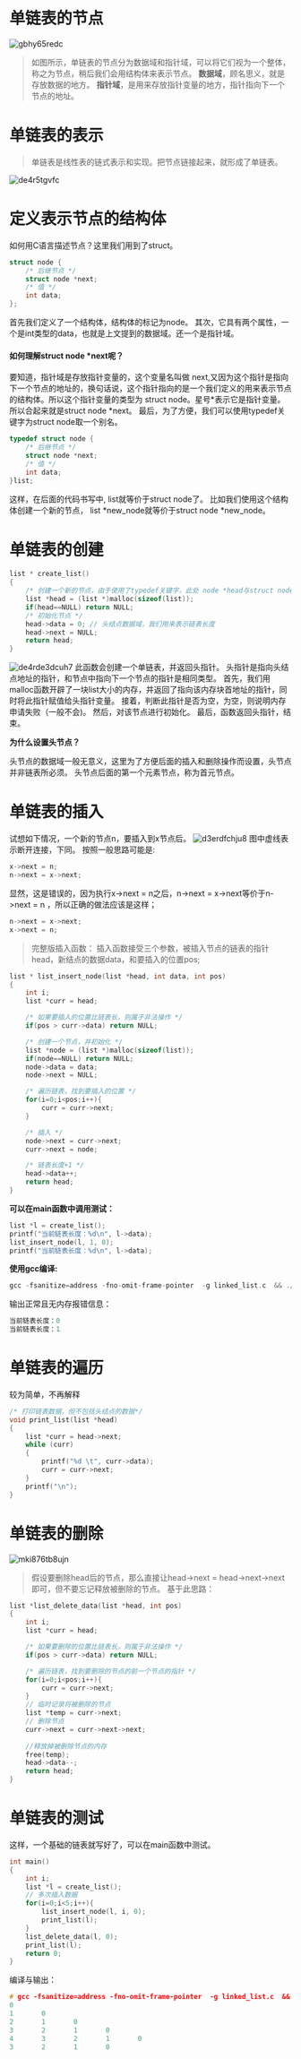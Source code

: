 # 单链表的节点
![gbhy65redc](https://cdn.staticaly.com/gh/quinhua/pics@main/markdown/gbhy65redc.3ppfg81egdk0.jpg)
> 如图所示，单链表的节点分为数据域和指针域，可以将它们视为一个整体，称之为节点，稍后我们会用结构体来表示节点。
**数据域**，顾名思义，就是存放数据的地方。
**指针域**，是用来存放指针变量的地方，指针指向下一个节点的地址。
# 单链表的表示
> 单链表是线性表的链式表示和实现。把节点链接起来，就形成了单链表。

![de4r5tgvfc](https://cdn.staticaly.com/gh/quinhua/pics@main/markdown/de4r5tgvfc.75jokci9bu80.jpg)
# 定义表示节点的结构体
如何用C语言描述节点？这里我们用到了struct。
```c
struct node {
    /* 后继节点 */
    struct node *next;
    /* 值 */
    int data;
};
```
首先我们定义了一个结构体，结构体的标记为node。
其次，它具有两个属性，一个是int类型的data，也就是上文提到的数据域。还一个是指针域。
#### 如何理解struct node *next呢？
要知道，指针域是存放指针变量的，这个变量名叫做 next,又因为这个指针是指向下一个节点的地址的，换句话说，这个指针指向的是一个我们定义的用来表示节点的结构体。所以这个指针变量的类型为 struct node。星号*表示它是指针变量。所以合起来就是struct node *next。
最后，为了方便，我们可以使用typedef关键字为struct node取一个别名。
```c
typedef struct node {
    /* 后继节点 */
    struct node *next;
    /* 值 */
    int data;
}list;
```
这样，在后面的代码书写中, list就等价于struct node了。
比如我们使用这个结构体创建一个新的节点， list *new_node就等价于struct node *new_node。
# 单链表的创建
```c
list * create_list()
{
    /* 创建一个新的节点，由于使用了typedef关键字，此处 node *head与struct node *head等价    */
    list *head = (list *)malloc(sizeof(list));
    if(head==NULL) return NULL;
    /* 初始化节点 */
    head->data = 0; // 头结点数据域，我们用来表示链表长度
    head->next = NULL; 
    return head;
}
```
![de4rde3dcuh7](https://cdn.staticaly.com/gh/quinhua/pics@main/markdown/de4rde3dcuh7.1gvit4ah20u8.jpg)
此函数会创建一个单链表，并返回头指针。
头指针是指向头结点地址的指针，和节点中指向下一个节点的指针是相同类型。
首先，我们用malloc函数开辟了一块list大小的内存，并返回了指向该内存块首地址的指针，同时将此指针赋值给头指针变量。
接着，判断此指针是否为空，为空，则说明内存申请失败（一般不会)。
然后，对该节点进行初始化。
最后，函数返回头指针，结束。

**为什么设置头节点？**

头节点的数据域一般无意义，这里为了方便后面的插入和删除操作而设置，头节点并非链表所必须。
头节点后面的第一个元素节点，称为首元节点。
# 单链表的插入
试想如下情况，一个新的节点n，要插入到x节点后。
![d3erdfchju8](https://cdn.staticaly.com/gh/quinhua/pics@main/markdown/d3erdfchju8.45o9flsjoqu0.jpg)
图中虚线表示断开连接，下同。
按照一般思路可能是:

```c
x->next = n;
n->next = x->next;
```
显然，这是错误的，因为执行x->next = n之后，n->next = x->next等价于n->next = n ，所以正确的做法应该是这样；
```c
n->next = x->next;
x->next = n;
```
> 完整版插入函数：
> 插入函数接受三个参数，被插入节点的链表的指针head，新结点的数据data，和要插入的位置pos;

```c
list * list_insert_node(list *head, int data, int pos)
{   
    int i;
    list *curr = head;

    /* 如果要插入的位置比链表长，则属于非法操作 */
    if(pos > curr->data) return NULL;

    /* 创建一个节点，并初始化 */
    list *node = (list *)malloc(sizeof(list));
    if(node==NULL) return NULL;
    node->data = data;
    node->next = NULL;

    /* 遍历链表，找到要插入的位置 */
    for(i=0;i<pos;i++){
        curr = curr->next;
    }

    /* 插入 */
    node->next = curr->next;
    curr->next = node;

    /* 链表长度+1 */
    head->data++;
    return head;
}
```
**可以在main函数中调用测试：**
```c
list *l = create_list();
printf("当前链表长度：%d\n", l->data);
list_insert_node(l, 1, 0);
printf("当前链表长度：%d\n", l->data);
```
**使用gcc编译:**
```c
gcc -fsanitize=address -fno-omit-frame-pointer  -g linked_list.c  && ./a.out
```
输出正常且无内存报错信息：
```c
当前链表长度：0
当前链表长度：1
```
# 单链表的遍历
较为简单，不再解释
```c
/* 打印链表数据，但不包括头结点的数据*/
void print_list(list *head)
{
    list *curr = head->next;
    while (curr)
    {
        printf("%d \t", curr->data);
        curr = curr->next;
    }
    printf("\n");
}
```
# 单链表的删除
![mki876tb8ujn](https://cdn.staticaly.com/gh/quinhua/pics@main/markdown/mki876tb8ujn.2wgnh24jbm20.jpg)
> 假设要删除head后的节点，那么直接让head->next = head->next->next即可，但不要忘记释放被删除的节点。
基于此思路：
```c
list *list_delete_data(list *head, int pos)
{
    int i;
    list *curr = head;

    /* 如果要删除的位置比链表长，则属于非法操作 */
    if(pos > curr->data) return NULL;

    /* 遍历链表，找到要删除的节点的前一个节点的指针 */
    for(i=0;i<pos;i++){
        curr = curr->next;
    }
    // 临时记录将被删除的节点
    list *temp = curr->next;
    // 删除节点
    curr->next = curr->next->next;
    
    //释放掉被删除节点的内存
    free(temp);
    head->data--;
    return head;
}
```
# 单链表的测试
这样，一个基础的链表就写好了，可以在main函数中测试。
```c
int main()
{
    int i;
    list *l = create_list();
    // 多次插入数据
    for(i=0;i<5;i++){
        list_insert_node(l, i, 0);
        print_list(l);
    }
    list_delete_data(l, 0);
    print_list(l);
    return 0;
}
```
编译与输出：
```c
# gcc -fsanitize=address -fno-omit-frame-pointer  -g linked_list.c  && ./a.out
0 
1       0 
2       1       0 
3       2       1       0 
4       3       2       1       0 
3       2       1       0 
```

